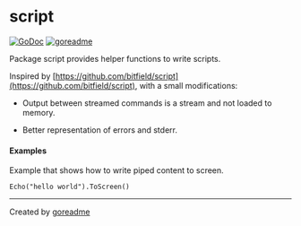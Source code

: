 # script

[![GoDoc](https://godoc.org/github.com/posener/script?status.svg)](http://godoc.org/github.com/posener/script)
[![goreadme](https://goreadme.herokuapp.com/badge/posener/script.svg)](https://goreadme.herokuapp.com)

Package script provides helper functions to write scripts.

Inspired by [https://github.com/bitfield/script](https://github.com/bitfield/script), with a small modifications:

* Output between streamed commands is a stream and not loaded to memory.

* Better representation of errors and stderr.

#### Examples

Example that shows how to write piped content to screen.

```golang
Echo("hello world").ToScreen()
```


---

Created by [goreadme](https://github.com/apps/goreadme)
